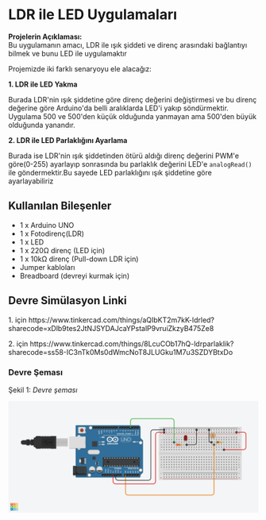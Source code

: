 <h1>LDR ile LED Uygulamaları</h1>
<p><strong>Projelerin Açıklaması:</strong><br>
Bu uygulamanın amacı, LDR ile ışık şiddeti ve direnç arasındaki bağlantıyı bilmek ve bunu LED ile uygulamaktır

Projemizde iki farklı senaryoyu ele alacağız:
<p><strong>1. LDR ile LED Yakma </strong></p>
Burada LDR'nin ışık şiddetine göre direnç değerini değiştirmesi ve bu direnç değerine göre Arduino'da belli aralıklarda LED'i yakıp
söndürmektir. Uygulama 500 ve 500'den küçük olduğunda yanmayan ama 500'den büyük olduğunda yanandır.

<p><strong>2. LDR ile LED Parlaklığını Ayarlama</strong></p>
Burada ise LDR'nin ışık şiddetinden ötürü aldığı direnç değerini PWM'e göre(0-255) ayarlayıp sonrasında bu parlaklık değerini LED'e
<code>analogRead()</code> ile göndermektir.Bu sayede LED parlaklığını ışık şiddetine göre ayarlayabiliriz

<h2> Kullanılan Bileşenler</h2>
<ul>
  <li>1 x Arduino UNO </li>
  <li>1 x Fotodirenç(LDR)</li>
  <li>1 x LED</li>
  <li>1 x 220Ω direnç (LED için)</li>
  <li>1 x 10kΩ direnç (Pull-down LDR için)</li>
  <li>Jumper kabloları</li>
  <li>Breadboard (devreyi kurmak için)</li>
</ul>

<h2>Devre Simülasyon Linki</h2>
<p>1. için https://www.tinkercad.com/things/aQIbKT2m7kK-ldrled?sharecode=xDlb9tes2JtNJSYDAJcaYPstalP9vruiZkzyB475Ze8</p>
<p>2. için https://www.tinkercad.com/things/8LcuCOb17hQ-ldrparlaklik?sharecode=ss58-IC3nTk0Ms0dWmcNoT8JLUGku1M7u3SZDYBtxDo</p>
<h3>Devre Şeması</h3>
<p>Şekil 1: <em>Devre şeması</em></p>
<p><img src="LDRLED.png" alt="Devre Şeması" width="600"></p>
